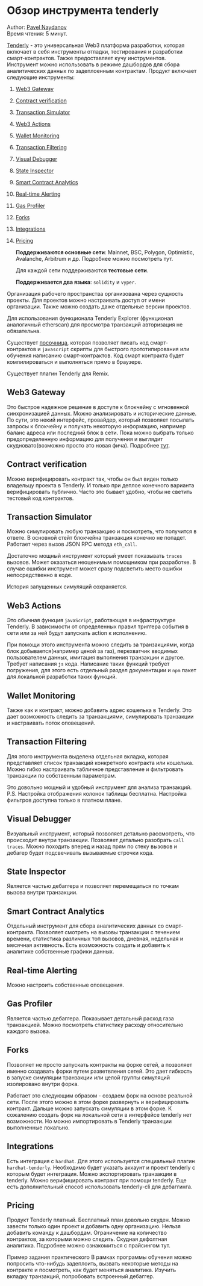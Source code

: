 # Обзор инструмента tenderly

Author: [Pavel Naydanov](https://github.com/PavelNaydanov)  
Время чтения: 5 минут.

[Tenderly](https://docs.tenderly.co/) - это универсальная Web3 платформа разработки, которая включает в себя инструменты отладки, тестирования и разработки смарт-контрактов. Также предоставляет кучу инструментов. Инструмент можно использовать в режиме дашбордов для сбора аналитических данных по задеплоенным контрактам. Продукт включает следующие инструменты:

1. [Web3 Gateway](#web3-gateway)
2. [Contract verification](#contract-verification)
3. [Transaction Simulator](#transaction-simulator)
4. [Web3 Actions](#web3-actions)
5. [Wallet Monitoring](#wallet-monitoring)
6. [Transaction Filtering](#transaction-filtering)
7. [Visual Debugger](#visual-debugger)
8. [State Inspector](#state-inspector)
9. [Smart Contract Analytics](#smart-contract-analytics)
10. [Real-time Alerting](#real-time-alerting)
11. [Gas Profiler](#gas-profiler)
12. [Forks](#forks)
13. [Integrations](#integrations)
14. [Pricing](#pricing)

    **Поддерживаются основные сети**: Mainnet, BSC, Polygon, Optimistic, Avalanche, Arbitrum и др. Подробнее можно посмотреть тут. 

    Для каждой сети поддерживаются **тестовые сети**.

    **Поддерживается два языка**:  `solidity` и `vyper`.

Организация рабочего пространства организована через сущность проекты.  Для проектов можно настраивать доступ от имени организации. Также можно создать даже отдельные версии проектов.

Для использования функционала Tenderly Explorer (функционал аналогичный etherscan) для просмотра транзакций авторизация не обязательна.

Существует [посочница](https://sandbox.tenderly.co/rlkv/red-motherboard), которая позволяет писать код смарт-контрактов и `javascript` скрипты для быстрого прототипирования или обучения написанию смарт-контрактов. Код смарт контракта будет компилироваться и выполняться прямо в браузере.

Существует плагин Tenderly для Remix.

## Web3 Gateway

Это быстрое надежное решение в доступе к блокчейну с мгновенной синхронизацией данных.
Можно анализировать и исторические данные.
По сути, это некий интерфейс, провайдер, который позволяет посылать запросы к блокчейну и получать некоторую информацию, например баланс адреса или последний блок  в сети. Пока можно выбрать только предопределенную информацию для получения и выглядит скудновато(возможно просто это новая фича). Подробнее [тут](https://docs.tenderly.co/web3-gateway/quickstart-query-blockchain).

## Contract verification

Можно верифицировать контракт так, чтобы он был виден только владельцу проекта в Tenderly. И только при деплое конечного варианта верифицировать публично. Часто это бывает удобно, чтобы не светить тестовый код контрактов.

## Transaction Simulator

Можно симулировать любую транзакцию и посмотреть, что получится в ответе. В основной стейт блокчейна транзакция конечно не попадет. Работает через вызов JSON RPC метода `eth_call`.

Достаточно мощный инструмент который умеет показывать `traces` вызовов. Может оказаться неоценимым помощником при разработке. В случае ошибки инструмент может сразу подсветить место ошибки непосредственно в коде.

История запущенных симуляций сохраняется.

## Web3 Actions

Это обычная функция `javaScript`, работающая в инфраструктуре Tenderly. В зависимости от определенных правил триггера события в сети или за ней будут запускать action к исполнению.

При помощи этого инструмента можно следить за транзакциями, когда блок добывается(например ценой за газ), перехватчик вводимых пользователем данных, имитация выполнения транзакции и другое.
Требует написания `js` кода. Написание таких функций требует погружения, для этого есть отдельный раздел документации и `npm` пакет для локальной разработки таких функций.

## Wallet Monitoring

Также как и контракт, можно добавить адрес кошелька в Tenderly.  Это дает возможность следить за транзакциями, симулировать транзакции и настраивать поток оповещений.

## Transaction Filtering

Для этого инструмента выделена отдельная вкладка, которая представляет список транзакций конкретного контракта или кошелька. Можно гибко настраивать табличное представление и фильтровать транзакции по собственным параметрам.

Это довольно мощный и удобный инструмент для анализа транзакций.
P.S. Настройка отображения колонок таблицы бесплатна. Настройка фильтров доступна только в платном плане.

## Visual Debugger

Визуальный инструмент, который позволяет детально рассмотреть, что происходит внутри транзакции. Позволяет детально разобрать `call traces`. Можно походить вперед и назад прям по стеку вызовов и дебагер будет подсвечивать вызываемые строчки кода. 

## State Inspector

Является частью дебаггера и позволяет перемещаться по точкам вызова внутри транзакции.

## Smart Contract Analytics

Отдельный инструмент для сбора аналитических данных со смарт-контракта. Позволяет смотреть на вызовы транзакции с течением времени, статистика различных топ вызовов, дневная, недельная и месячная активность. Есть возможность создать и добавить к аналитике собственные графики данных.

## Real-time Alerting

Можно настроить собственные оповещения.

## Gas Profiler

Является частью дебаггера. Показывает детальный расход газа транзакцией. Можно посмотреть статистику расходу относительно каждого вызова.

## Forks

Позволяет не просто запускать контракты на форке сетей, а позволяет именно создавать форки путем разветвления сетей. Это дает гибкость в запуске симуляции транзакции или целой группы симуляций изолировано внутри форка. 

Работает это следующим образом - создаем форк на основе реальной сети. После этого можно в этом форке развернуть и верифицировать контракт. Дальше можно запускать симуляции в этом форке. К сожалению создать форк на локальной сети в интерфейсе tenderly нет возможности. Но можно импортировать в Tenderly транзакции выполненные локально.

## Integrations

Есть интеграция с `hardhat`. Для этого используется специальный плагин `hardhat-tenderly`. Необходимо будет указать аккаунт и проект tenderly с которым будет интеграция. Можно экспортировать транзакции в tenderly. Можно верифицировать контракт при помощи tenderly. Еще есть дополнительный способ использовать tenderly-cli для дебаггинга.

## Pricing

Продукт Tenderly платный. Бесплатный план довольно скуден. Можно завести только один проект и добавить одну организацию. Нельзя добавить команду к дашбордам. Ограничение на количество контрактов, за которыми можно следить. Скудная дефолтная аналитика. Подробнее можно ознакомиться с прайсингом тут. 

Пример задания практического
В рамках программы обучения можно попросить что-нибудь задеплоить, вызвать некоторые методы на контракте и посмотреть, как будет меняться аналитика. Изучить вкладку транзакций, попробовать встроенный дебаггер.
